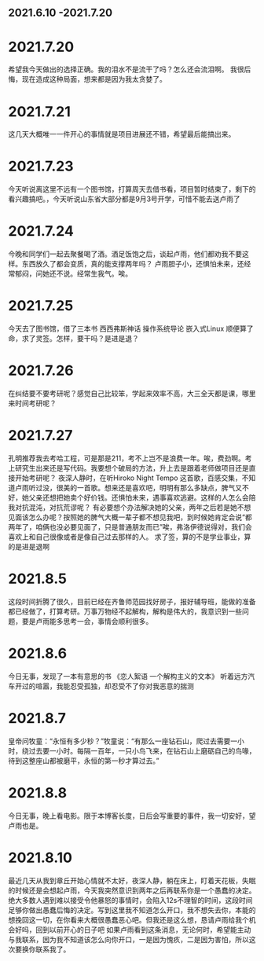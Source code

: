 ## 2021.6.10 -2021.7.20

# 2021.7.20
希望我今天做出的选择正确。我的泪水不是流干了吗？怎么还会流泪啊。
我很后悔，现在造成这种局面，想来都是因为我太贪婪了。
# 2021.7.21
这几天大概唯一一件开心的事情就是项目进展还不错，希望最后能搞出来。
# 2021.7.23
今天听说离这里不远有一个图书馆，打算周天去借书看，项目暂时结束了，剩下的看兴趣搞吧。，今天听说山东省大部分都是9月3号开学，可惜不能去送卢雨了
# 2021.7.24
今晚和同学们一起去聚餐喝了酒。酒足饭饱之后，谈起卢雨，他们都劝我不要这样。东西放久了都会变质，真的能支撑两年吗？
卢雨胆子小，还惧怕未来，还经常郁闷，问她还不说。经常生我气。唉。
# 2021.7.25
今天去了图书馆，借了三本书 西西弗斯神话 操作系统导论 嵌入式Linux
顺便算了命，求了灵签。怎样，要干吗？是进是退？
# 2021.7.26
在纠结要不要考研呢？感觉自己比较笨，学起来效率不高，大三全天都是课，哪里来时间考研呢？
# 2021.7.27
孔明推荐我去考哈工程，可是那是211，考不上岂不是浪费一年。唉，费劲啊。考上研究生出来还是写代码。我要想个破局的方法，升上去是跟着老师做项目还是直接开始考研呢？
夜深人静时，在听Hiroko Night Tempo 这首歌，百感交集，不知道卢雨听过没，很美的一首歌。想来还是喜欢吧，明明有那么多缺点，脾气又不好，她父亲还想把她卖个好价钱。还惧怕未来，遇事喜欢逃避。这样的人怎么会陪我对抗混沌，对抗荒谬呢？
有必要想个办法解决她的父亲，两年之后若是她不想见面该怎么办呢？按照她的脾气大概一辈子都不想见我吧，到时候她肯定会说“都两年了，咱俩也没必要见面了，只是普通朋友而已”唉，弗洛伊德说得对，我们会喜欢上和自己很像或者是像自己过去那样的人。
求了签，算的不是学业事业，算的是进是退啊
# 2021.8.5
这段时间折腾了很久，目前已经在齐鲁师范园找好房子，报好辅导班，能做的准备都已经做了，打算考研。万事万物经不起解构，解构是伟大的，我意识到一些问题，要是卢雨能多思考一会，事情会顺利很多。
# 2021.8.6
今日无事，发现了一本有意思的书 《恋人絮语 一个解构主义的文本》
听着远方汽车开过的喧嚣，我能忍受孤独，却忍受不了你对我恶意的揣测
# 2021.8.7
皇帝问牧童：“永恒有多少秒？”牧童说：“有那么一座钻石山，爬过去需要一小时，绕过去要一小时。每隔一百年，一只小鸟飞来，在钻石山上磨砺自己的鸟喙，待到这整座山都被磨平，永恒的第一秒才算过去。”
# 2021.8.8
今日无事，晚上看电影。限于本博客长度，日后会写重要的事件，我一切安好，望卢雨也是。
# 2021.8.10
最近几天从我到章丘开始心情就不太好，夜深人静，躺在床上，盯着天花板，失眠的时候还是会想起卢雨，今天我突然意识到两年之后再联系你是一个愚蠢的决定。
绝大多数人遇到难以接受令他暴怒的事情时，会陷入12s不理智的时间，这段时间足够你做出愚蠢后悔的决定。写到这里我不知道怎么开口，我不想失去你，本能的想挽回这一切，在你看来大概很愚蠢恶心吧。但我还是这么想，恳请卢雨给我个机会好吗，回到以前开心的日子吧
如果卢雨看到这条消息，无论何时，希望能主动与我联系，因为我不知道该怎么向你开口，一是因为愧疚，二是因为害怕，所以这次要换你联系我了。
